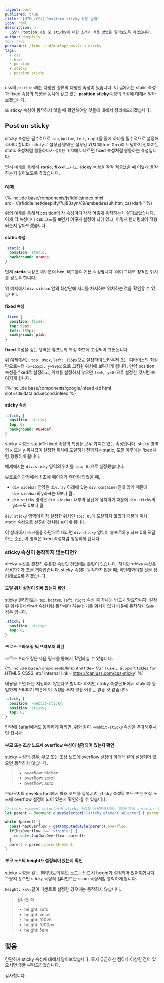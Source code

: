 ```yaml
---
layout: post
published: true
title: "[HTML/CSS] Position sticky 적용 방법"
icon: html
description: >
  CSS의 Postion 속성 중 sticky에 대한 소개와 적용 방법을 알아보도록 하겠습니다.
author: deeplify
toc: true
permalink: /front-end/markup/position-sticky
tags:
  - css
  - html
  - postion
  - sticky
  - postion sticky
---
```


css의 `position`에는 다양한 종류의 다양한 속성이 있습니다. 이 글에서는 static 속성과 fixed 속성의 특징을 동시에 갖고 있는 **position sticky**속성의 특성에 대해서 알아보겠습니다.

또 sticky 속성이 동작하지 않을 때 확인해야할 것들에 대해서 정리해드리겠습니다.

## Postion sticky

sitcky 속성은 필수적으로 `top`, `bottom`, `left`, `right`들 중에 하나를 필수적으로 설정해주어야 합니다. sitcky로 설정된 영역은 설정된 위치(예 top: 0px)에 도달하기 전까지는 static 속성처럼 행동하다가 `설정된 위치`에 다다르면 fixed 속성처럼 행동하는 속성입니다.

먼저 예제를 통해서 **static**, **fixed** 그리고 **sticky** 속성을 각각 적용했을 때 어떻게 동작하는지 알아보도록 하겠습니다.

### 예제

{% include base/components/jsfiddle/index.html src='//jsfiddle.net/deeplify/7uj83ayn/89/embed/result,html,css/dark/' %}

위의 예제를 통해서 position에 각 속성마다 각각 어떻게 동작하는지 살펴보았습니다. 이제 각 속성마다 css 코드를 보면서 어떻게 설정이 되어 있고, 어떻게 렌더링되어 적용되는지 알아보겠습니다.

#### static 속성

```css
.static {
  position: static;
  background: orange;
}
```

먼저 **static** 속성은 대부분의 html 태그들의 기본 속성입니다. 의미 그대로 정적인 위치를 갖도록 합니다.

위 예제에서 `div.sidebar`안의 최상단에 자리를 차지하며 위치하는 것을 확인할 수 있습니다.

#### fixed 속성

```css
.fixed {
  position: fixed;
  top: 99px;
  left: 155px;
  background: pink;
}
```

**fixed** 속성을 갖는 영역은 뷰포트의 특정 좌표에 고정되어 표현됩니다.

위 예제에서는 `top: 99px`, `left: 155px`으로 설정하여 브라우저 또는 디바이스의 최상단으로부터 `(x=155px, y=99px)`으로 고정된 위치에 보여지게 됩니다. 만약 position 속성을 fixed로 설정하고, 위치를 설정하지 않으면 `(x=0, y=0)`으로 설정한 것처럼 보여지게 됩니다.

{% include base/components/google/infeed-ad.html slot=site.data.ad.second.infeed %}

#### sticky 속성

```css
.sticky {
  position: sticky;
  top: 0;
  background: #8a4baf;
}
```

sticky 속성은 static과 fixed 속성의 특징을 모두 가지고 있는 속성입니다. sticky 영역의 x 또는 y 위치값이 설정한 위치에 도달하기 전까지는 static, 도달 이후에는 fixed처럼 행동하게 됩니다.

예제에서는 `div.sticky` 영역의 위치를 `top: 0;`으로 설정했습니다.

뷰포트의 관점에서 최초에 페이지가 랜더링 되었을 때,

- `div.sidebar` 영역은 `div.nav` 아래에 있는 `div.container`안에 있기 때문에 `div.sidebar`의 y좌표는 0보다 큼.
- `div.sticky` 영역은 `div.sidebar` 내부의 상단에 위치하기 때문에 `div.sticky`의 y좌표도 0보다 큼.

`div.sticky` 영역이 아직 설정한 위치인 `top: 0;`에 도달하지 않았기 때문에 마치 static 속성으로 설정한 것처럼 보이게 됩니다.

이 상태에서 스크롤을 하단으로 내리면 `div.sticky` 영역이 뷰포트의 y 좌표 0에 도달하는 순간, 이 영역은 fixed 속성처럼 행동하게 됩니다.

### sticky 속성이 동작하지 않는다면?

sitcky 속성은 굉장히 유용한 속성인 것임에는 틀림이 없습니다. 하지만 sticky 속성은 사용하기가 조금 까다롭습니다. sticky 속성이 동작하지 않을 때, 확인해봐야할 것을 정리해보도록 하겠습니다.

#### 도달 위치 설정이 되어 있는지 확인

sticky 엘리먼트는 `top`, `bottom`, `left`, `right` 속성 중 하나는 반드시 필요합니다. 설정 된 위치에서 fixed 속성처럼 동작해야 하는데 기준 위치가 없기 때문에 동작하지 않는 경우 입니다.

```css
.sticky {
  position: sticky;
  top: 0;
}
```

#### 크로스 브라우징 및 브라우저 확인

크로스 브라우징은 다음 링크를 통해서 확인하실 수 있습니다.

{% include base/components/link.html title='Can I use... Support tables for HTML5, CSS3, etc' internal_link='https://caniuse.com/css-sticky' %}


내용을 보면 IE는 지원하지 않는다고 합니다. 하지만 sticky 속성은 IE에서 static과 동일하게 처리되기 때문에 이 속성을 쓰지 않을 이유는 없을 것 같습니다.

```css
.sticky {
  position: -webkit-sticky;
  position: sticky;
  top: 0;
}
```

만약에 Safari에서도 동작하게 하려면, 위와 같이 `-webkit-sticky` 속성을 추가해주시면 됩니다.

#### 부모 또는 조상 노드에 overflow 속성이 설정되어 있는지 확인

sticky 속성의 경우, 부모 또는 조상 노드에 overflow 설정이 아래와 같이 설정되어 있으면 동작하지 않습니다.

> - overflow: hidden
> - overflow: scroll
> - overflow: auto

브라우저의 develop tool에서 아래 코드를 실행시켜, sticky 속성의 부모 또는 조상 노드에 overflow 설정이 되어 있는지 확인하실 수 있습니다.

```js
//sticky element selector에 sticky 속성을 사용하고자하는 엘리먼트의 selector 설정
let parent = document.querySelector('[sticky element selector]').parentElement;

while (parent) {
  const hasOverflow = getComputedStyle(parent).overflow;
  if(hasOverflow !== 'visible') {
    console.log(hasOverflow, parent);
  }
  parent = parent.parentElement;
}
```

#### 부모 노드의 height가 설정되어 있는지 확인

sticky 속성을 갖는 엘리먼트의 부모 노드는 반드시 height가 설정되어 있어야합니다. 그렇지 않으면 sticky 속성의 엘리먼트는 stiatc 속성처럼 동작하게 됩니다.

`height: xx%;`같이 퍼센트로 설정한 경우에는 동작하지 않습니다.

> 올바른 예
> - height: auto
> - height: unset
> - height: 100vh
> - height: 1000px
> - height: 5em

## 맺음

간단하게 sticky 속성에 대해서 알아보았습니다, 혹시 궁금하신 점이나 이상한 점이 있으시면 댓글 부탁드리겠습니다.

감사합니다.
